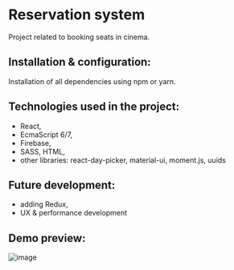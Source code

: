 Reservation system
===========================

Project related to booking seats in cinema.

Installation & configuration:
-------------------------

Installation of all dependencies using npm or yarn.

Technologies used in the project:
-------------------------

* React,
* EcmaScript 6/7,
* Firebase,
* SASS, HTML,
* other libraries: react-day-picker, material-ui, moment.js, uuids

Future development:
-------------------------
* adding Redux,
* UX & performance development

Demo preview:
-------------------------

![image](https://user-images.githubusercontent.com/39536739/50185703-de964800-0318-11e9-9ec4-b5247dc01d03.png)

